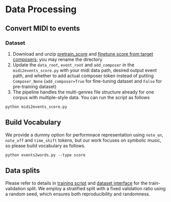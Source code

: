 # Data Processing

## Convert MIDI to events

### Dataset
1. Download and unzip [pretrain_score]([https://zenodo.org/records/13122742](https://huggingface.co/Itsuki-music/Generality_to_Mastery/blob/main/full/pretrain_score.zip)) and [finetune score from target composers](https://huggingface.co/Itsuki-music/Generality_to_Mastery/blob/main/full/finetune_top4_selected_new.zip); you may rename the directory
2. Update the `data_root`, `event_root` and `add_composer` in the `midi2events_score.py` with your midi data path, desired output event path, and whether to add actual composer token instead of putting `Composer_None` (`add_composer=True` for fine-tuning dataset and `False` for pre-training dataset)
3. The pipeline handles the multi-genres file structure already for one corpus with multiple-style data. You can run the script as follows
```angular2html
python midi2events_score.py
```

## Build Vocabulary
We provide a dummy option for performnace representation using `note_on`, `note_off` and `time_shift` tokens, but our work focuses on symbolic music, so please build vocabulary as follows.
```angular2html
python events2words.py --type score
```

## Data splits
Please refer to details in [training script](https://github.com/AndyWeasley2004/Generality-to-Mastery/blob/main/train_score.py) and [dataset interface](https://github.com/AndyWeasley2004/Generality-to-Mastery/blob/main/dataloader.py) for the train-validation split. We employ a stratified split with a fixed validation ratio using a random seed, which ensures both reproducibility and randomness.


